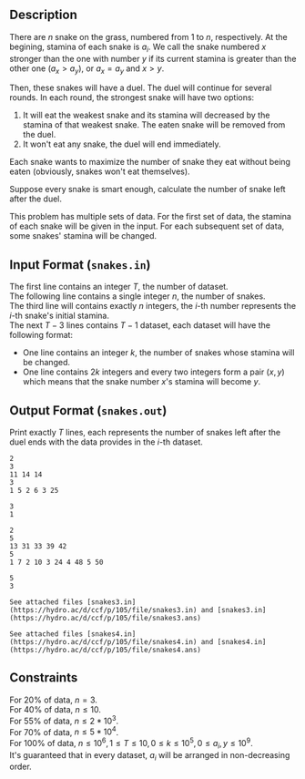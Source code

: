 ## Description
There are $n$ snake on the grass, numbered from $1$ to $n$, respectively. At the begining, stamina of each snake is $a_i$. We call the snake numbered $x$ stronger than the one with number $y$ if its current stamina is greater than the other one ($a_x > a_y$), or $a_x = a_y$ and $x > y$.

Then, these snakes will have a duel. The duel will continue for several rounds. In each round, the strongest snake will have two options:
1. It will eat the weakest snake and its stamina will decreased by the stamina of that weakest snake. The eaten snake will be removed from the duel.
2. It won't eat any snake, the duel will end immediately.
   
Each snake wants to maximize the number of snake they eat without being eaten (obviously, snakes won't eat themselves).

Suppose every snake is smart enough, calculate the number of snake left after the duel.

This problem has multiple sets of data. For the first set of data, the stamina of each snake will be given in the input. For each subsequent set of data, some snakes' stamina will be changed.

## Input Format (```snakes.in```)

The first line contains an integer $T$, the number of dataset.\
The following line contains a single integer $n$, the number of snakes.\
The third line will contains exactly $n$ integers, the $i$-th number represents the $i$-th snake's initial stamina.\
The next $T - 3$ lines contains $T - 1$ dataset, each dataset will have the following format:
* One line contains an integer $k$, the number of snakes whose stamina will be changed.
* One line contains $2k$ integers and every two integers form a pair $(x, y)$ which means that the snake number $x$'s stamina will become $y$.
  
## Output Format (```snakes.out```)

Print exactly $T$ lines, each represents the number of snakes left after the duel ends with the data provides in the $i$-th dataset.

```input1
2
3
11 14 14
3
1 5 2 6 3 25
```
```output1
3
1
```

```input2
2
5
13 31 33 39 42
5
1 7 2 10 3 24 4 48 5 50
```
```output2
5
3
```

```input3
See attached files [snakes3.in](https://hydro.ac/d/ccf/p/105/file/snakes3.in) and [snakes3.in](https://hydro.ac/d/ccf/p/105/file/snakes3.ans)
```

```input3
See attached files [snakes4.in](https://hydro.ac/d/ccf/p/105/file/snakes4.in) and [snakes4.in](https://hydro.ac/d/ccf/p/105/file/snakes4.ans)
```

## Constraints
For $20\%$ of data, $n=3$.\
For $40\%$ of data, $n \le 10$.\
For $55\%$ of data, $n \le 2*10^3$.\
For $70\%$ of data, $n \le 5*10^4$.\
For $100\%$ of data, $n \le 10^6, 1 \le T \le 10, 0 \le k \le 10^5, 0 \le a_i, y \le 10^9$.\
It's guaranteed that in every dataset, $a_i$ will be arranged in non-decreasing order.
